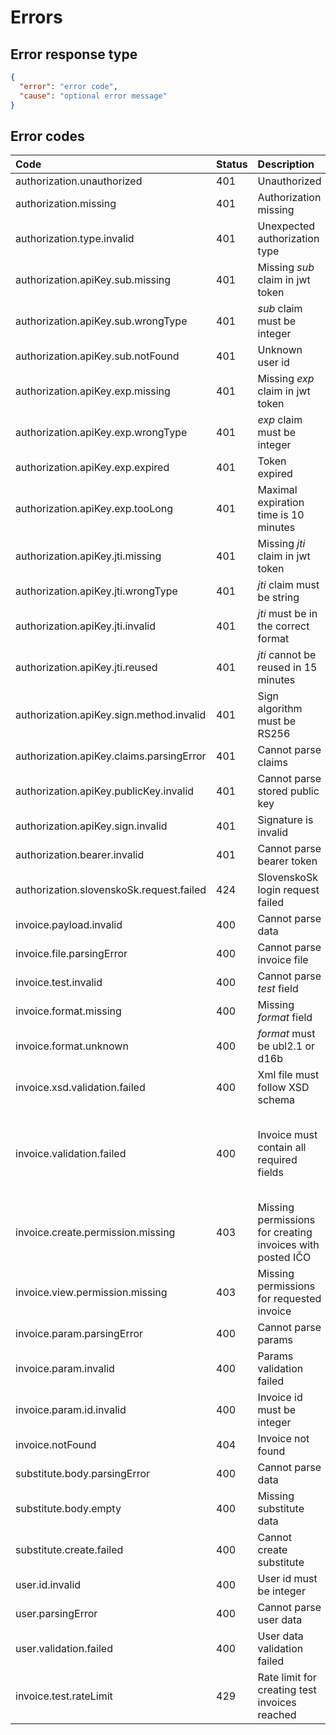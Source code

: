 # Errors

## Error response type

```json
{
  "error": "error code",
  "cause": "optional error message"
}
```

## Error codes

| Code | Status | Description | Cause |
| :--- | :----- | :---------- | :---- |
| authorization.unauthorized | 401 | Unauthorized | |
| authorization.missing | 401 | Authorization missing | |
| authorization.type.invalid | 401 | Unexpected authorization type | |
| authorization.apiKey.sub.missing | 401 | Missing *sub* claim in jwt token | |
| authorization.apiKey.sub.wrongType | 401 | *sub* claim must be integer | |
| authorization.apiKey.sub.notFound | 401 | Unknown user id | |
| authorization.apiKey.exp.missing | 401 | Missing *exp* claim in jwt token | |
| authorization.apiKey.exp.wrongType | 401 | *exp* claim must be integer | |
| authorization.apiKey.exp.expired | 401 | Token expired | |
| authorization.apiKey.exp.tooLong | 401 | Maximal expiration time is 10 minutes | |
| authorization.apiKey.jti.missing | 401 | Missing *jti* claim in jwt token | |
| authorization.apiKey.jti.wrongType | 401 | *jti* claim must be string | |
| authorization.apiKey.jti.invalid | 401 | *jti* must be in the correct format |  |
| authorization.apiKey.jti.reused | 401 | *jti* cannot be reused in 15 minutes | |
| authorization.apiKey.sign.method.invalid | 401 | Sign algorithm must be RS256 | |
| authorization.apiKey.claims.parsingError | 401 | Cannot parse claims | |
| authorization.apiKey.publicKey.invalid | 401 | Cannot parse stored public key |  |
| authorization.apiKey.sign.invalid | 401 | Signature is invalid | |
| authorization.bearer.invalid | 401 | Cannot parse bearer token | |
| authorization.slovenskoSk.request.failed | 424 | SlovenskoSk login request failed | |
| invoice.payload.invalid | 400 | Cannot parse data | Error message |
| invoice.file.parsingError | 400 | Cannot parse invoice file | Error message |
| invoice.test.invalid | 400 | Cannot parse *test* field | Error message |
| invoice.format.missing | 400 | Missing *format* field | |
| invoice.format.unknown | 400 | *format* must be ubl2.1 or d16b | |
| invoice.xsd.validation.failed | 400 | Xml file must follow XSD schema | Error message |
| invoice.validation.failed | 400 | Invoice must contain all required fields | Comma separated error codes from [Validation errors](validations.md) |
| invoice.create.permission.missing | 403 | Missing permissions for creating invoices with posted IČO | |
| invoice.view.permission.missing | 403 | Missing permissions for requested invoice | |
| invoice.param.parsingError | 400 | Cannot parse params | Error message |
| invoice.param.invalid | 400 | Params validation failed | Error message |
| invoice.param.id.invalid | 400 | Invoice id must be integer | Error message |
| invoice.notFound | 404 | Invoice not found | |
| substitute.body.parsingError | 400 | Cannot parse data | Error message |
| substitute.body.empty | 400 | Missing substitute data | |
| substitute.create.failed | 400 | Cannot create substitute | Error message |
| user.id.invalid | 400 | User id must be integer | Error message |
| user.parsingError | 400 | Cannot parse user data | Error message |
| user.validation.failed | 400 | User data validation failed | Error message |
| invoice.test.rateLimit | 429 | Rate limit for creating test invoices reached | |
